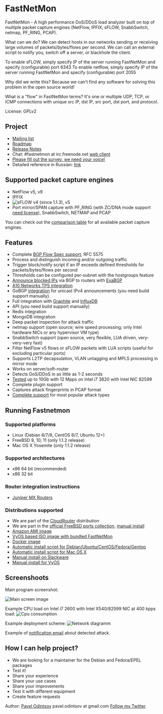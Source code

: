 FastNetMon
===========
FastNetMon - A high performance DoS/DDoS load analyzer built on top of multiple packet capture engines (NetFlow, IPFIX, sFLOW, SnabbSwitch, netmap, PF_RING, PCAP).

What can we do? We can detect hosts in our networks sending or receiving large volumes of packets/bytes/flows per second. We can call an external script to notify you, switch off a server, or blackhole the client.

To enable sFLOW, simply specify IP of the server running FastNetMon and specify (configurable) port 6343
To enable netflow, simply specify IP of the server running FastNetMon and specify (configurable) port 2055

Why did we write this? Because we can't find any software for solving this problem in the open source world! 

What is a "flow" in FastNetMon terms?  It's one or multiple UDP, TCP, or ICMP connections with unique src IP, dst IP, src port, dst port, and protocol.

License: GPLv2

Project 
-------
- [Mailing list](https://groups.google.com/forum/#!forum/fastnetmon)
- [Roadmap](docs/ROADMAP.md)
- [Release Notes](docs/RELEASENOTES.md)
- Chat: #fastnetmon at irc.freenode.net [web client](https://webchat.freenode.net/)
- [Please fill out the survey, we need your voice!](https://docs.google.com/forms/d/1YoXQImMeEjBH-JPz3KYtcDwknHs8xrI538ObwSy9uZo/viewform)
- Detailed reference in Russian: [link](docs/FastNetMon_Reference_Russian.pdf)

Supported packet capture engines
--------------------------------
- NetFlow v5, v9
- IPFIX
- ![sFLOW](http://sflow.org/images/sflowlogo.gif) v4 (since 1.1.3), v5
- Port mirror/SPAN capture with PF_RING (with ZC/DNA mode support [need license](http://www.ntop.org/products/pf_ring/)), SnabbSwitch, NETMAP and PCAP

You can check out the [comparison table](docs/CAPTURE_BACKENDS.md) for all available packet capture engines.

Features
--------
- Complete [BGP Flow Spec support](docs/BGP_FLOW_SPEC.md), RFC 5575
- Process and distinguish incoming and/or outgoing traffic
- Trigger block/notify script if an IP exceeds defined thresholds for packets/bytes/flows per second
- Thresholds can be configured per-subnet with the hostgroups feature
- [Announce blocked IPs](docs/EXABGP_INTEGRATION.md) via BGP to routers with [ExaBGP](https://github.com/Exa-Networks/exabgp)
- [A10 Networks TPS integration](src/a10_plugin)
- GoBGP [integration](docs/GOBGP.md) for unicast IPv4 announcements (you need build support manually).
- Full integration with [Graphite](docs/GRAPHITE_INTEGRATION.md) and [InfluxDB](docs/INFLUXDB_INTEGRATION.md)
- API (you need build support manually)
- Redis integration
- MongoDB integration
- Deep packet inspection for attack traffic
- netmap support (open source; wire speed processing; only Intel hardware NICs or any hypervisor VM type)
- SnabbSwitch support (open source, very flexible, LUA driven, very-very-very fast)
- Filter NetFlow v5 flows or sFLOW packets with LUA scripts (useful for excluding particular ports)
- Supports L2TP decapsulation, VLAN untagging and MPLS processing in mirror mode 
- Works on server/soft-router
- Detects DoS/DDoS in as little as 1-2 seconds
- [Tested](docs/PERFORMANCE_TESTS.md) up to 10Gb with 12 Mpps on Intel i7 3820 with Intel NIC 82599
- Complete plugin support
- Captures attack fingerprints in PCAP format
- [Complete support](docs/DETECTED_ATTACK_TYPES.md) for most popular attack types

Running Fastnetmon
------------------
### Supported platforms
- Linux (Debian 6/7/8, CentOS 6/7, Ubuntu 12+)
- FreeBSD 9, 10, 11 (only 1.1.2 release)
- Mac OS X Yosemite (only 1.1.2 release)

### Supported architectures
- x86 64 bit (recommended)
- x86 32 bit

### Router integration instructions
- [Juniper MX Routers](docs/JUNOS_INTEGRATION.md)

### Distributions supported
- We are part of the [CloudRouter](https://cloudrouter.org/cloudrouter/2015/07/09/fastnetmon.html) distribution
- We are part in the [official FreeBSD ports collection](https://freshports.org/net-mgmt/fastnetmon/), [manual install](docs/FreeBSD_INSTALL.md)
- [Amazon AMI image](docs/AMAZON.md)
- [VyOS based ISO image with bundled FastNetMon](docs/VYOS_BINARY_ISO_IMAGE.md)
- [Docker image](docs/DOCKER_INSTALL.md)
- [Automatic install script for Debian/Ubuntu/CentOS/Fedora/Gentoo](docs/INSTALL.md)
- [Automatic install script for Mac OS X](docs/MAC_OS_INSTALL.md)
- [Manual install on Slackware](docs/SLACKWARE_INSTALL.md)
- [Manual install for VyOS](docs/VyOS_INSTALL.md)

Screenshoots
------------

Main program screenshot:

![Main screen image](docs/images/fastnetmon_screen.png)

Example CPU load on Intel i7 2600 with Intel X540/82599 NIC at 400 kpps load:
![Cpu consumption](docs/images/fastnetmon_stats.png)

Example deployment scheme:
![Network diagramm](docs/images/network_map.png)

Example of [notification email](docs/ATTACK_REPORT_EXAMPLE.md) about detected attack.


How I can help project?
-----------------------
- We are looking for a maintainer for the Debian and Fedora/EPEL packages
- Test it! 
- Share your experience
- Share your use cases
- Share your improvements
- Test it with different equipment
- Create feature requests

Author: [Pavel Odintsov](http://ru.linkedin.com/in/podintsov/) pavel.odintsov at gmail.com [Follow my Twitter](https://twitter.com/odintsov_pavel)
